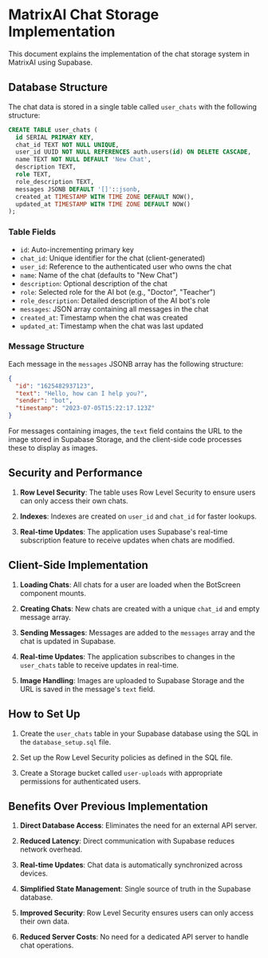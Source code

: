 # MatrixAI Chat Storage Implementation

This document explains the implementation of the chat storage system in MatrixAI using Supabase.

## Database Structure

The chat data is stored in a single table called `user_chats` with the following structure:

```sql
CREATE TABLE user_chats (
  id SERIAL PRIMARY KEY,
  chat_id TEXT NOT NULL UNIQUE,
  user_id UUID NOT NULL REFERENCES auth.users(id) ON DELETE CASCADE,
  name TEXT NOT NULL DEFAULT 'New Chat',
  description TEXT,
  role TEXT,
  role_description TEXT,
  messages JSONB DEFAULT '[]'::jsonb,
  created_at TIMESTAMP WITH TIME ZONE DEFAULT NOW(),
  updated_at TIMESTAMP WITH TIME ZONE DEFAULT NOW()
);
```

### Table Fields

- `id`: Auto-incrementing primary key
- `chat_id`: Unique identifier for the chat (client-generated)
- `user_id`: Reference to the authenticated user who owns the chat
- `name`: Name of the chat (defaults to "New Chat")
- `description`: Optional description of the chat
- `role`: Selected role for the AI bot (e.g., "Doctor", "Teacher")
- `role_description`: Detailed description of the AI bot's role
- `messages`: JSON array containing all messages in the chat
- `created_at`: Timestamp when the chat was created
- `updated_at`: Timestamp when the chat was last updated

### Message Structure

Each message in the `messages` JSONB array has the following structure:

```json
{
  "id": "1625482937123",
  "text": "Hello, how can I help you?",
  "sender": "bot",
  "timestamp": "2023-07-05T15:22:17.123Z"
}
```

For messages containing images, the `text` field contains the URL to the image stored in Supabase Storage, and the client-side code processes these to display as images.

## Security and Performance

1. **Row Level Security**: The table uses Row Level Security to ensure users can only access their own chats.

2. **Indexes**: Indexes are created on `user_id` and `chat_id` for faster lookups.

3. **Real-time Updates**: The application uses Supabase's real-time subscription feature to receive updates when chats are modified.

## Client-Side Implementation

1. **Loading Chats**: All chats for a user are loaded when the BotScreen component mounts.

2. **Creating Chats**: New chats are created with a unique `chat_id` and empty message array.

3. **Sending Messages**: Messages are added to the `messages` array and the chat is updated in Supabase.

4. **Real-time Updates**: The application subscribes to changes in the `user_chats` table to receive updates in real-time.

5. **Image Handling**: Images are uploaded to Supabase Storage and the URL is saved in the message's `text` field.

## How to Set Up

1. Create the `user_chats` table in your Supabase database using the SQL in the `database_setup.sql` file.

2. Set up the Row Level Security policies as defined in the SQL file.

3. Create a Storage bucket called `user-uploads` with appropriate permissions for authenticated users.

## Benefits Over Previous Implementation

1. **Direct Database Access**: Eliminates the need for an external API server.

2. **Reduced Latency**: Direct communication with Supabase reduces network overhead.

3. **Real-time Updates**: Chat data is automatically synchronized across devices.

4. **Simplified State Management**: Single source of truth in the Supabase database.

5. **Improved Security**: Row Level Security ensures users can only access their own data.

6. **Reduced Server Costs**: No need for a dedicated API server to handle chat operations. 